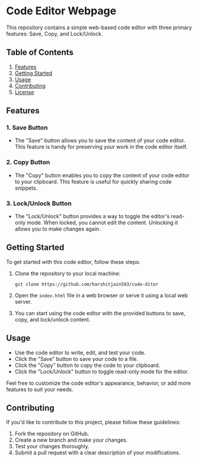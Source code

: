 # Code Editor Webpage

This repository contains a simple web-based code editor with three primary features: Save, Copy, and Lock/Unlock.

## Table of Contents

1. [Features](#features)
2. [Getting Started](#getting-started)
3. [Usage](#usage)
4. [Contributing](#contributing)
5. [License](#license)

## Features

### 1. Save Button
- The "Save" button allows you to save the content of your code editor. This feature is handy for preserving your work in the code editor itself.

### 2. Copy Button
- The "Copy" button enables you to copy the content of your code editor to your clipboard. This feature is useful for quickly sharing code snippets.

### 3. Lock/Unlock Button
- The "Lock/Unlock" button provides a way to toggle the editor's read-only mode. When locked, you cannot edit the content. Unlocking it allows you to make changes again.

## Getting Started

To get started with this code editor, follow these steps:

1. Clone the repository to your local machine:

   ```
   git clone https://github.com/harshitjain593/code-ditor
   ```

2. Open the `index.html` file in a web browser or serve it using a local web server.

3. You can start using the code editor with the provided buttons to save, copy, and lock/unlock content.

## Usage

- Use the code editor to write, edit, and test your code.
- Click the "Save" button to save your code to a file.
- Click the "Copy" button to copy the code to your clipboard.
- Click the "Lock/Unlock" button to toggle read-only mode for the editor.

Feel free to customize the code editor's appearance, behavior, or add more features to suit your needs.

## Contributing

If you'd like to contribute to this project, please follow these guidelines:

1. Fork the repository on GitHub.
2. Create a new branch and make your changes.
3. Test your changes thoroughly.
4. Submit a pull request with a clear description of your modifications.

